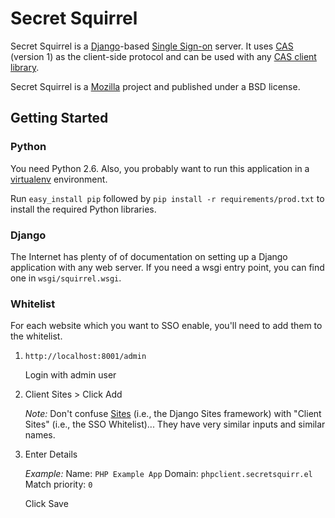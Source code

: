 Secret Squirrel
===============

Secret Squirrel is a [Django][Django]-based [Single Sign-on][SSO] server. It
uses [CAS][CAS] (version 1) as the client-side protocol and can be used with
any [CAS client library][CAS-libs].

Secret Squirrel is a [Mozilla][Mozilla] project and published under a BSD
license.

[Django]: http://www.djangoproject.com/
[SSO]: http://en.wikipedia.org/wiki/Single_sign-on
[CAS]: http://en.wikipedia.org/wiki/Central_Authentication_Service
[CAS-libs]: http://www.ja-sig.org/wiki/display/CASC
[Mozilla]: http://www.mozilla.org

Getting Started
---------------
### Python
You need Python 2.6. Also, you probably want to run this application in a
[virtualenv][virtualenv] environment.

Run ``easy_install pip`` followed by ``pip install -r requirements/prod.txt``
to install the required Python libraries.

[virtualenv]: http://pypi.python.org/pypi/virtualenv

### Django
The Internet has plenty of of documentation on setting up a Django application
with any web server. If you need a wsgi entry point, you can find one in
``wsgi/squirrel.wsgi``.

### Whitelist
For each website which you want to SSO enable, you'll need to add them to the
whitelist.

1. ``http://localhost:8001/admin``

   Login with admin user

2. Client Sites > Click Add 

   *Note:* Don't confuse [Sites][DjangoSites] (i.e., the Django Sites framework)
   with "Client Sites" (i.e., the SSO Whitelist)... They have very similar
   inputs and similar names.

[DjangoSites]: http://docs.djangoproject.com/en/dev/ref/contrib/sites/

3. Enter Details

    *Example:* 
    Name: ``PHP Example App``
    Domain: ``phpclient.secretsquirr.el``
    Match priority: ``0``

    Click Save
